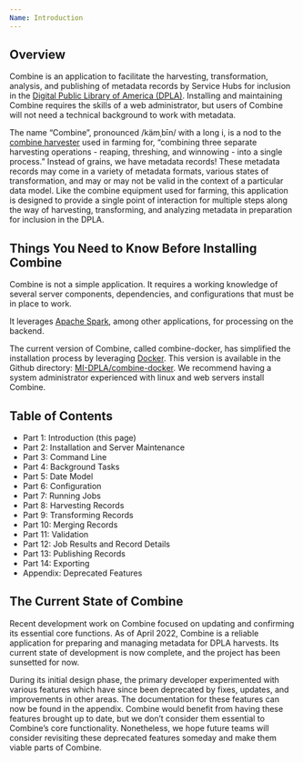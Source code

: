 ```yaml
---
Name: Introduction
---
```


## Overview

Combine is an application to facilitate the harvesting, transformation, analysis, and publishing of metadata records by Service Hubs for inclusion in the [Digital Public Library of America (DPLA)](https://dp.la/). Installing and maintaining Combine requires the skills of a web administrator, but users of Combine will not need a technical background to work with metadata. 

The name “Combine”, pronounced /kämˌbīn/ with a long i, is a nod to the [combine harvester](https://en.wikipedia.org/wiki/Combine_harvester) used in farming for, “combining three separate harvesting operations - reaping, threshing, and winnowing - into a single process.” Instead of grains, we have metadata records! These metadata records may come in a variety of metadata formats, various states of transformation, and may or may not be valid in the context of a particular data model. Like the combine equipment used for farming, this application is designed to provide a single point of interaction for multiple steps along the way of harvesting, transforming, and analyzing metadata in preparation for inclusion in the DPLA.

## Things You Need to Know Before Installing Combine

Combine is not a simple application. It requires a working knowledge of several server components, dependencies, and configurations that must be in place to work. 

It leverages [Apache Spark](https://spark.apache.org/), among other applications, for processing on the backend.

The current version of Combine, called combine-docker, has simplified the installation process by leveraging [Docker](https://www.docker.com/). This version is available in the Github directory: [MI-DPLA/combine-docker](https://github.com/MI-DPLA/combine-docker). We recommend having a system administrator experienced with linux and web servers install Combine.

## Table of Contents

* Part 1: Introduction (this page)
* Part 2: Installation and Server Maintenance
* Part 3: Command Line
* Part 4: Background Tasks
* Part 5: Date Model
* Part 6: Configuration
* Part 7: Running Jobs
* Part 8: Harvesting Records
* Part 9: Transforming Records
* Part 10: Merging Records
* Part 11: Validation
* Part 12: Job Results and Record Details
* Part 13: Publishing Records
* Part 14: Exporting
* Appendix: Deprecated Features

## The Current State of Combine

Recent development work on Combine focused on updating and confirming its essential core functions. As of April 2022, Combine is a reliable application for preparing and managing metadata for DPLA harvests. Its current state of development is now complete, and the project has been sunsetted for now.

During its initial design phase, the primary developer experimented with various features which have since been deprecated by fixes, updates, and improvements in other areas. The documentation for these features can now be found in the appendix. Combine would benefit from having these features brought up to date, but we don’t consider them essential to Combine’s core functionality. Nonetheless, we hope future teams will consider revisiting these deprecated features someday and make them viable parts of Combine.



